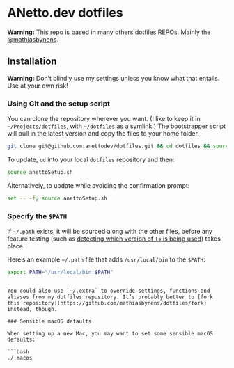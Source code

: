 # ANetto.dev dotfiles
**Warning:** This repo is based in many others dotfiles REPOs. Mainly the [@mathiasbynens](https://github.com/mathiasbynens/dotfiles).

## Installation

**Warning:** Don’t blindly use my settings unless you know what that entails. Use at your own risk!

### Using Git and the setup script

You can clone the repository wherever you want. (I like to keep it in `~/Projects/dotfiles`, with `~/dotfiles` as a symlink.) The bootstrapper script will pull in the latest version and copy the files to your home folder.

```bash
git clone git@github.com:anettodev/dotfiles.git && cd dotfiles && source anettoSetup.sh
```

To update, `cd` into your local `dotfiles` repository and then:

```bash
source anettoSetup.sh
```

Alternatively, to update while avoiding the confirmation prompt:

```bash
set -- -f; source anettoSetup.sh
```

### Specify the `$PATH`

If `~/.path` exists, it will be sourced along with the other files, before any feature testing (such as [detecting which version of `ls` is being used](https://github.com/mathiasbynens/dotfiles/blob/aff769fd75225d8f2e481185a71d5e05b76002dc/.aliases#L21-L26)) takes place.

Here’s an example `~/.path` file that adds `/usr/local/bin` to the `$PATH`:

```bash
export PATH="/usr/local/bin:$PATH"
```

```

You could also use `~/.extra` to override settings, functions and aliases from my dotfiles repository. It’s probably better to [fork this repository](https://github.com/mathiasbynens/dotfiles/fork) instead, though.

### Sensible macOS defaults

When setting up a new Mac, you may want to set some sensible macOS defaults:

```bash
./.macos
```
